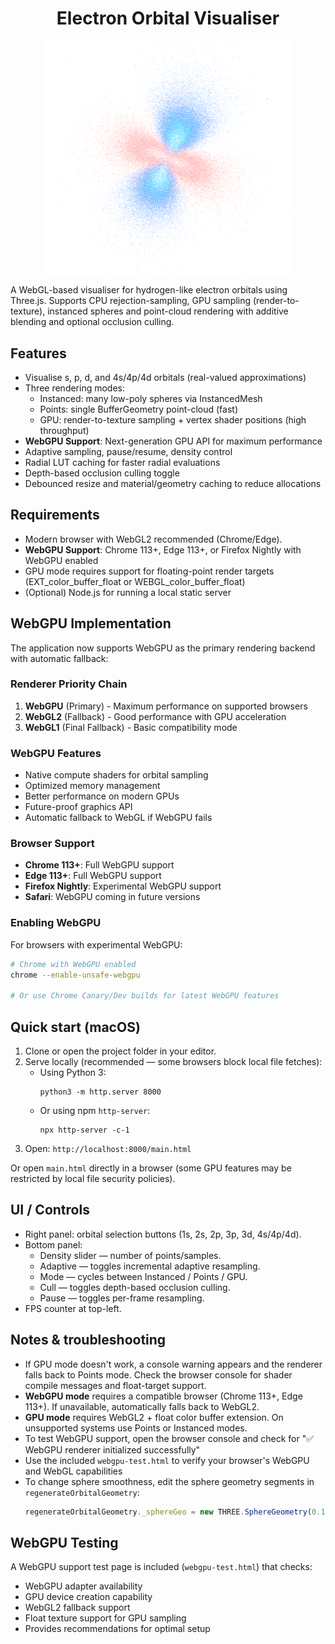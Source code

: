 <h1 align="center">
  Electron Orbital Visualiser 
</h1>
<p align=center>
<img src="assets/orbital_screenshot.png" alt="Electron Orbital" width="400" align=center />
</p>
A WebGL-based visualiser for hydrogen-like electron orbitals using Three.js. Supports CPU rejection-sampling, GPU sampling (render-to-texture), instanced spheres and point-cloud rendering with additive blending and optional occlusion culling.

## Features
- Visualise s, p, d, and 4s/4p/4d orbitals (real-valued approximations)
- Three rendering modes:
  - Instanced: many low-poly spheres via InstancedMesh
  - Points: single BufferGeometry point-cloud (fast)
  - GPU: render-to-texture sampling + vertex shader positions (high throughput)
- **WebGPU Support**: Next-generation GPU API for maximum performance
- Adaptive sampling, pause/resume, density control
- Radial LUT caching for faster radial evaluations
- Depth-based occlusion culling toggle
- Debounced resize and material/geometry caching to reduce allocations

## Requirements
- Modern browser with WebGL2 recommended (Chrome/Edge). 
- **WebGPU Support**: Chrome 113+, Edge 113+, or Firefox Nightly with WebGPU enabled
- GPU mode requires support for floating-point render targets (EXT_color_buffer_float or WEBGL_color_buffer_float)
- (Optional) Node.js for running a local static server

## WebGPU Implementation
The application now supports WebGPU as the primary rendering backend with automatic fallback:

### Renderer Priority Chain
1. **WebGPU** (Primary) - Maximum performance on supported browsers
2. **WebGL2** (Fallback) - Good performance with GPU acceleration
3. **WebGL1** (Final Fallback) - Basic compatibility mode

### WebGPU Features
- Native compute shaders for orbital sampling
- Optimized memory management
- Better performance on modern GPUs
- Future-proof graphics API
- Automatic fallback to WebGL if WebGPU fails

### Browser Support
- **Chrome 113+**: Full WebGPU support
- **Edge 113+**: Full WebGPU support  
- **Firefox Nightly**: Experimental WebGPU support
- **Safari**: WebGPU coming in future versions

### Enabling WebGPU
For browsers with experimental WebGPU:
```bash
# Chrome with WebGPU enabled
chrome --enable-unsafe-webgpu

# Or use Chrome Canary/Dev builds for latest WebGPU features
```

## Quick start (macOS)
1. Clone or open the project folder in your editor.
2. Serve locally (recommended — some browsers block local file fetches):
   - Using Python 3:
     ```
     python3 -m http.server 8000
     ```
   - Or using npm `http-server`:
     ```
     npx http-server -c-1
     ```
3. Open: `http://localhost:8000/main.html`

Or open `main.html` directly in a browser (some GPU features may be restricted by local file security policies).

## UI / Controls
- Right panel: orbital selection buttons (1s, 2s, 2p, 3p, 3d, 4s/4p/4d).
- Bottom panel:
  - Density slider — number of points/samples.
  - Adaptive — toggles incremental adaptive resampling.
  - Mode — cycles between Instanced / Points / GPU.
  - Cull — toggles depth-based occlusion culling.
  - Pause — toggles per-frame resampling.
- FPS counter at top-left.

## Notes & troubleshooting
- If GPU mode doesn't work, a console warning appears and the renderer falls back to Points mode. Check the browser console for shader compile messages and float-target support.
- **WebGPU mode** requires a compatible browser (Chrome 113+, Edge 113+). If unavailable, automatically falls back to WebGL2.
- **GPU mode** requires WebGL2 + float color buffer extension. On unsupported systems use Points or Instanced modes.
- To test WebGPU support, open the browser console and check for "✅ WebGPU renderer initialized successfully"
- Use the included `webgpu-test.html` to verify your browser's WebGPU and WebGL capabilities
- To change sphere smoothness, edit the sphere geometry segments in `regenerateOrbitalGeometry`:
  ```js
  regenerateOrbitalGeometry._sphereGeo = new THREE.SphereGeometry(0.12, 16, 12);
  ```

## WebGPU Testing
A WebGPU support test page is included (`webgpu-test.html`) that checks:
- WebGPU adapter availability
- GPU device creation capability  
- WebGL2 fallback support
- Float texture support for GPU sampling
- Provides recommendations for optimal setup
